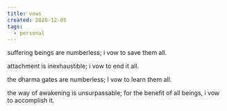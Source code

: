 ```yaml
---
title: vows
created: 2020-12-05
tags:
  - personal
---
```


suffering beings are numberless; i vow to save them all.

attachment is inexhaustible; i vow to end it all.

the dharma gates are numberless; I vow to learn them all.

the way of awakening is unsurpassable; for the benefit of all beings, i vow to accomplish it.
